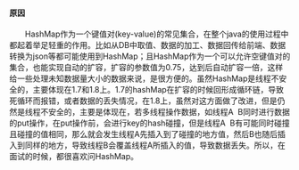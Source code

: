 #### 原因

<div style="text-indent:2em">HashMap作为一个键值对(key-value)的常见集合，在整个java的使用过程中都起着举足轻重的作用。比如从DB中取值、数据的加工、数据回传给前端、数据转换为json等都可能使用到HashMap；且HashMap作为一个可以允许空键值对的集合，也能实现自动的扩容，扩容的参数值为0.75，达到后自动扩容一倍，这样给一些处理未知数据量大小的数据来说，是很方便的。虽然HashMap是线程不安全的，主要体现在1.7和1.8上。1.7的hashMap在扩容的时候回形成循环链，导致死循环而报错，或者数据的丢失情况，在1.8上，虽然对这方面做了改进，但是仍然是线程不安全的，主要是体现在，若多线程操作数据，如线程A  B同时进行数据的put操作，在put操作前，会进行key的hash碰撞，但是线程A  B有可能同时碰撞且碰撞的值相同，那么就会发生线程A先插入到了碰撞的地方值，然后B也随后插入到同样的地方，导致线程B会覆盖线程A所插入的值，导致数据丢失。所以，在面试的时候，都很喜欢问HashMap。</div>
